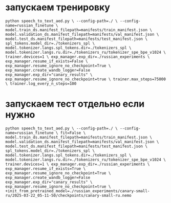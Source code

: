 # запускаем тренировку
`python speech_to_text_aed.py \
    --config-path=./ \
    --config-name=russian_finetune \
    model.train_ds.manifest_filepath=manifests/train_manifest.json \
    model.validation_ds.manifest_filepath=manifests/val_manifest.json \
    model.test_ds.manifest_filepath=manifests/test_manifest.json \
    spl_tokens.model_dir=./tokenizers_spl \
    model.tokenizer.langs.spl_tokens.dir=./tokenizers_spl \
    model.tokenizer.langs.ru.dir=./tokenizers_ru/tokenizer_spe_bpe_v1024 \
    trainer.devices=1 \
    exp_manager.exp_dir=./russian_experiments \
    exp_manager.resume_if_exists=False \
    exp_manager.resume_ignore_no_checkpoint=True \
    exp_manager.create_wandb_logger=False
    exp_manager.exp_dir="canary_results" \
    exp_manager.resume_ignore_no_checkpoint=true \
    trainer.max_steps=75000 \
    trainer.log_every_n_steps=100`
    

# запускаем тест отдельно если нужно
`python speech_to_text_aed.py \
    --config-path=./ \
    --config-name=russian_finetune \
    fit=False \
    model.train_ds.manifest_filepath=manifests/train_manifest.json \
    model.validation_ds.manifest_filepath=manifests/val_manifest.json \
    model.test_ds.manifest_filepath=manifests/test_manifest.json \
    spl_tokens.model_dir=./tokenizers_spl \
    model.tokenizer.langs.spl_tokens.dir=./tokenizers_spl \
    model.tokenizer.langs.ru.dir=./tokenizers_ru/tokenizer_spe_bpe_v1024 \
    trainer.devices=1 \
    exp_manager.exp_dir=./russian_experiments \
    exp_manager.resume_if_exists=True \
    exp_manager.resume_ignore_no_checkpoint=True \
    exp_manager.create_wandb_logger=False
    exp_manager.exp_dir="canary_results" \
    exp_manager.resume_ignore_no_checkpoint=true \
    +init_from_pretrained_model=./russian_experiments/canary-small-ru/2025-03-22_05-11-50/checkpoints/canary-small-ru.nemo`
